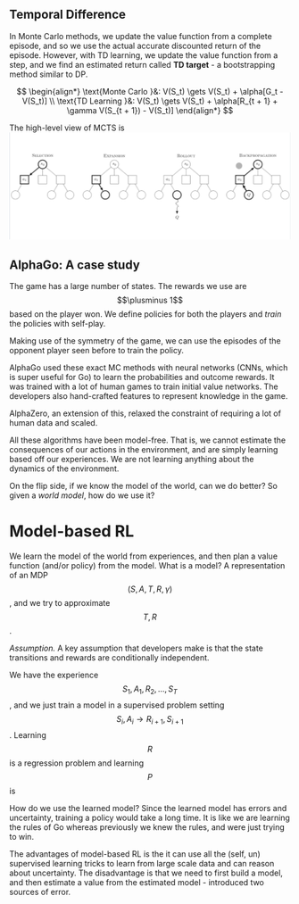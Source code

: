 ## Temporal Difference

In Monte Carlo methods, we update the value function from a complete episode, and so we use the actual accurate discounted return of the episode. However, with TD learning, we update the value function from a step, and we find an estimated return called **TD target** - a bootstrapping method similar to DP.

$$
\begin{align*}
\text{Monte Carlo }&: V(S_t) \gets V(S_t) + \alpha[G_t - V(S_t)] \\ 
\text{TD Learning }&: V(S_t) \gets V(S_t) + \alpha[R_{t + 1} + \gamma V(S_{t + 1}) - V(S_t)]
\end{align*}
$$


The high-level view of MCTS is
![](/assets/img/AIAgents/17388852350762.jpg)

## AlphaGo: A case study
The game has a large number of states. The rewards we use are $$\plusminus 1$$ based on the player won. We define policies for both the players and *train* the policies with self-play. 

Making use of the symmetry of the game, we can use the episodes of the opponent player seen before to train the policy.

AlphaGo used these exact MC methods with neural networks (CNNs, which is super useful for Go) to learn the probabilities and outcome rewards. It was trained with a lot of human games to train initial value networks. The developers also hand-crafted features to represent knowledge in the game.

AlphaZero, an extension of this, relaxed the constraint of requiring a lot of human data and scaled.

All these algorithms have been model-free. That is, we cannot estimate the consequences of our actions in the environment, and are simply learning based off our experiences. We are not learning anything about the dynamics of the environment.

On the flip side, if we know the model of the world, can we do better? So given a *world model*, how do we use it?

# Model-based RL

We learn the model of the world from experiences, and then plan a value function (and/or policy) from the model. What is a model? A representation of an MDP $$(S,A,T,R, \gamma)$$, and we try to approximate $$T, R$$.

*Assumption.* A key assumption that developers make is that the state transitions and rewards are conditionally independent.

We have the experience $$S_1, A_1, R_2, \dots, S_T$$, and we just train a model in a supervised problem setting $$S_i, A_i \to R_{i + 1}, S_{i + 1}$$. Learning $$R$$ is a regression problem and learning $$P$$ is 

How do we use the learned model? Since the learned model has errors and uncertainty, training a policy would take a long time. It is like we are learning the rules of Go whereas previously we knew the rules, and were just trying to win. 

The advantages of model-based RL is the it can use all the (self, un) supervised learning tricks to learn from large scale data and can reason about uncertainty. The disadvantage is that we need to first build a model, and then estimate a value from the estimated model - introduced two sources of error. 




